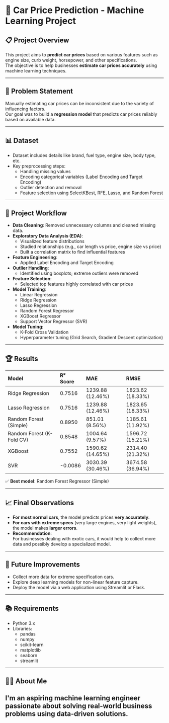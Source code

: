 # 🚗 Car Price Prediction - Machine Learning Project

## 📋 Project Overview
This project aims to **predict car prices** based on various features such as engine size, curb weight, horsepower, and other specifications.  
The objective is to help businesses **estimate car prices accurately** using machine learning techniques.

---

## 🎯 Problem Statement
Manually estimating car prices can be inconsistent due to the variety of influencing factors.  
Our goal was to build a **regression model** that predicts car prices reliably based on available data.

---

## 📊 Dataset
- Dataset includes details like brand, fuel type, engine size, body type, etc.
- Key preprocessing steps:
  - Handling missing values
  - Encoding categorical variables (Label Encoding and Target Encoding)
  - Outlier detection and removal
  - Feature selection using SelectKBest, RFE, Lasso, and Random Forest

---

## 🔨 Project Workflow

- **Data Cleaning**: Removed unnecessary columns and cleaned missing data.
- **Exploratory Data Analysis (EDA)**:
  - Visualized feature distributions
  - Studied relationships (e.g., car length vs price, engine size vs price)
  - Built a correlation matrix to find influential features
- **Feature Engineering**:
  - Applied Label Encoding and Target Encoding
- **Outlier Handling**:
  - Identified using boxplots; extreme outliers were removed
- **Feature Selection**:
  - Selected top features highly correlated with car prices
- **Model Training**:
  - Linear Regression
  - Ridge Regression
  - Lasso Regression
  - Random Forest Regressor
  - XGBoost Regressor
  - Support Vector Regressor (SVR)
- **Model Tuning**:
  - K-Fold Cross Validation
  - Hyperparameter tuning (Grid Search, Gradient Descent optimization)

---

## 🏆 Results

| Model | R² Score | MAE | RMSE |
|:---|:---|:---|:---|
| Ridge Regression | 0.7516 | 1239.88 (12.46%) | 1823.62 (18.33%) |
| Lasso Regression | 0.7516 | 1239.88 (12.46%) | 1823.65 (18.33%) |
| Random Forest (Simple) | 0.8950 | 851.01 (8.56%) | 1185.61 (11.92%) |
| Random Forest (K-Fold CV) | 0.8548 | 1004.64 (9.57%) | 1596.72 (15.21%) |
| XGBoost | 0.7552 | 1590.62 (14.65%) | 2314.40 (21.32%) |
| SVR | -0.0086 | 3030.39 (30.46%) | 3674.58 (36.94%) |

✅ **Best model**: Random Forest Regressor (Simple)

---

## 📈 Final Observations

- **For most normal cars**, the model predicts prices **very accurately**.
- **For cars with extreme specs** (very large engines, very light weights), the model makes **larger errors**.
- **Recommendation**:  
  For businesses dealing with exotic cars, it would help to collect more data and possibly develop a specialized model.

---

## 🚀 Future Improvements

- Collect more data for extreme specification cars.
- Explore deep learning models for non-linear feature capture.
- Deploy the model via a web application using Streamlit or Flask.

---

## 📚 Requirements

- Python 3.x
- Libraries:
  - pandas
  - numpy
  - scikit-learn
  - matplotlib
  - seaborn
  - streamlit

---

## 🙋‍♂️ About Me
I'm an aspiring machine learning engineer passionate about solving real-world business problems using data-driven solutions.  
---
